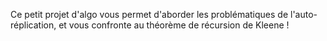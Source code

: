 Ce petit projet d'algo vous permet d'aborder les problématiques de l'auto-réplication, et vous confronte au théorème de récursion de Kleene !
